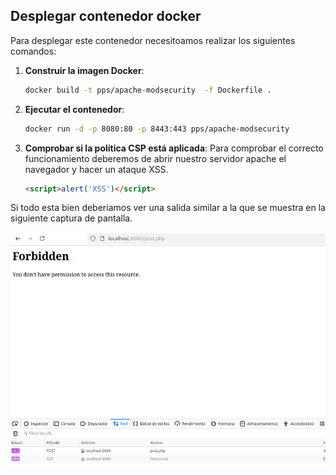 ## Desplegar contenedor docker
Para desplegar este contenedor necesitoamos realizar los siguientes comandos:

1. **Construir la imagen Docker**:
   ```sh
   docker build -t pps/apache-modsecurity  -f Dockerfile .
   ```
2. **Ejecutar el contenedor**:
   ```sh
   docker run -d -p 8080:80 -p 8443:443 pps/apache-modsecurity
   ```
3. **Comprobar si la política CSP está aplicada**:
   Para comprobar el correcto funcionamiento deberemos de abrir nuestro servidor apache el navegador y hacer un ataque XSS.
   ```html
   <script>alert('XSS')</script>
   ```

Si todo esta bien deberiamos ver una salida similar a la que se muestra en la siguiente captura de pantalla.

![Modificacion del apache2.conf](Capturas/Captura1.png)
